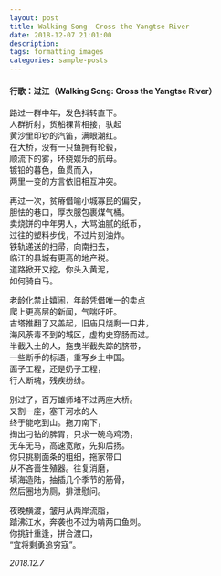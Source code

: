 ```yaml
---
layout: post
title: Walking Song- Cross the Yangtse River
date: 2018-12-07 21:01:00
description:
tags: formatting images
categories: sample-posts
---
```


#### 行歌：过江（Walking Song: Cross the Yangtse River）

路过一群中年，发色抖转直下。  
人群折射，货船裸背相接，驮起  
黄沙里印钞的汽笛，满眼潮红。  
在大桥，没有一只鱼拥有轮毂，  
顺流下的雾，环绕娱乐的航母。  
镀铅的暮色，鱼贯而入，  
两里一变的方言依旧相互冲突。  

再过一次，贫瘠借喻小城寡民的偏安，  
胆怯的巷口，厚衣服包裹煤气桶。  
卖烧饼的中年男人，大骂油腻的纸币，  
过往的塑料步伐，不过片刻油炸。  
铁轨递送的扫帚，向南扫去，  
临江的县城有更高的地产税。  
道路掀开又挖，你头入黄泥，  
如何骑白马。  

老龄化禁止嬉闹，年龄凭借唯一的卖点  
爬上更高层的新闻，气喘吁吁。  
古塔推翻了又盖起，旧庙只烧剩一口井，  
海风荼毒不到的城区，虚构史穿肠而过。  
半截入土的人，拖曳半截失踪的脐带，  
一些断手的标语，重写乡土中国。  
面子工程，还是奶子工程，  
行人断魂，残疾纷纷。  

别过了，百万雄师堵不过两座大桥。  
又割一座，塞干河水的人  
终于能吃到山。拖刀南下，  
掏出刁钻的脾胃，只求一碗乌鸡汤，  
无车无马，高速宽敞，先抑后扬。  
你只挑剔面条的粗细，拖家带口  
从不吝啬生殖器。往复消磨，  
填海造陆，抽插几个季节的筋骨，  
然后圈地为厕，排泄慰问。  

夜晚横渡，皱月从两岸流脂，  
踏沸江水，奔袭也不过为啃两口鱼刺。  
你挑针重逢，拼合渡口，  
“宜将剩勇追穷寇”。  

*2018.12.7*
